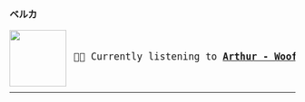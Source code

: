 ### ベルカ

<a href="https://www.youtube.com/results?search_query=Arthur+Woof+Woof" target="_blank">
    <img align="left" width="100" height="100" src="https:&#x2F;&#x2F;lastfm.freetls.fastly.net&#x2F;i&#x2F;u&#x2F;174s&#x2F;84049397f393d0029d600fd7afa650f6.jpg">
</a>
<big>
    <pre>
</br><p align="left"> 🎵🎶 Currently listening to <b><a href="https://www.youtube.com/results?search_query=Arthur+Woof+Woof" target="_blank">Arthur - Woof Woof</a> 🔗</b></p>
</pre></big>

--- 